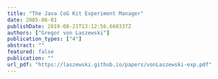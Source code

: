 ```yaml
---
title: "The Java CoG Kit Experiment Manager"
date: 2005-06-01
publishDate: 2019-08-21T13:12:56.660337Z
authors: ["Gregor von Laszewski"]
publication_types: ["4"]
abstract: ""
featured: false
publication: ""
url_pdf: "https://laszewski.github.io/papers/vonLaszewski-exp.pdf"
---
```


